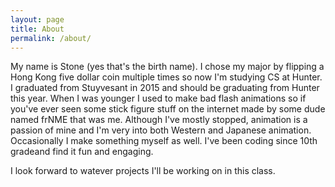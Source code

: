```yaml
---
layout: page
title: About
permalink: /about/
---
```


My name is Stone (yes that's the birth name). I chose my major by flipping a Hong Kong five dollar coin multiple times so now I'm studying CS at Hunter. I graduated from Stuyvesant in 2015 and should be graduating from Hunter this year. When I was younger I used to make bad flash animations so if you've ever seen some stick figure stuff on the internet made by some dude named frNME that was me. Although I've mostly stopped, animation is a passion of mine and I'm very into both Western and Japanese animation. Occasionally I make something myself as well. I've been coding since 10th gradeand find it fun and engaging.  
  
I look forward to watever projects I'll be working on in this class.

